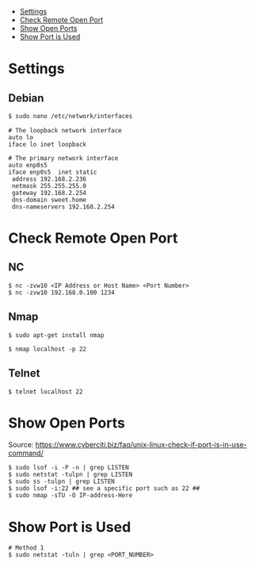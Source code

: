 * [Settings](#settings)
* [Check Remote Open Port](#check-remote-open-port)
* [Show Open Ports](#show-open-ports)
* [Show Port is Used](#show-port-is-used)
# Settings
## Debian
```bash
$ sudo nano /etc/network/interfaces
```
```
# The loopback network interface
auto lo
iface lo inet loopback
 
# The primary network interface
auto enp0s5
iface enp0s5  inet static
 address 192.168.2.236
 netmask 255.255.255.0
 gateway 192.168.2.254
 dns-domain sweet.home
 dns-nameservers 192.168.2.254
```
# Check Remote Open Port
## NC
```shell
$ nc -zvw10 <IP Address or Host Name> <Port Number>
$ nc -zvw10 192.168.0.100 1234
```
## Nmap
```shell
$ sudo apt-get install nmap
```
```shell
$ nmap localhost -p 22
```
## Telnet
```shell
$ telnet localhost 22
```
# Show Open Ports
Source: https://www.cyberciti.biz/faq/unix-linux-check-if-port-is-in-use-command/
```shell
$ sudo lsof -i -P -n | grep LISTEN
$ sudo netstat -tulpn | grep LISTEN
$ sudo ss -tulpn | grep LISTEN
$ sudo lsof -i:22 ## see a specific port such as 22 ##
$ sudo nmap -sTU -O IP-address-Here
```

# Show Port is Used
```
# Method 1
$ sudo netstat -tuln | grep <PORT_NUMBER>
```
